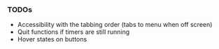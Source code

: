 ### TODOs

- Accessibility with the tabbing order (tabs to menu when off screen)
- Quit functions if timers are still running
- Hover states on buttons